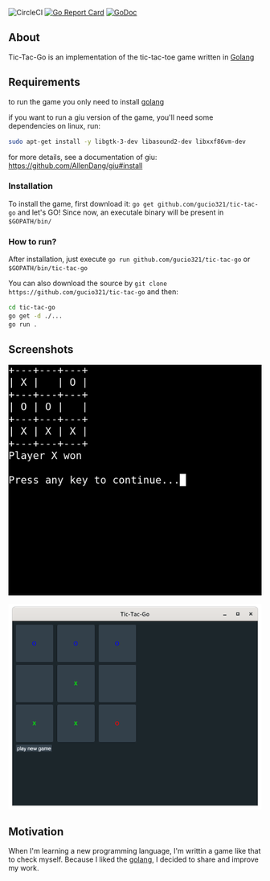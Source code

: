 ![CircleCI](https://img.shields.io/circleci/build/github/gucio321/tic-tac-go/master)
[![Go Report Card](https://goreportcard.com/badge/github.com/gucio321/tic-tac-go)](https://goreportcard.com/report/github.com/gucio321/tic-tac-go)
[![GoDoc](https://pkg.go.dev/badge/github.com/gucio321/tic-tac-go?utm_source=godoc)](https://pkg.go.dev/mod/github.com/gucio321/tic-tac-go)

## About

Tic-Tac-Go is an implementation
of the tic-tac-toe game written in [Golang](https://golang.org)

## Requirements

to run the game you only need to install [golang](https://golang.org)

if you want to run a giu version of the game, you'll need some dependencies
on linux, run:
```sh
sudo apt-get install -y libgtk-3-dev libasound2-dev libxxf86vm-dev
```

for more details, see a documentation of giu: https://github.com/AllenDang/giu#install

### Installation

To install the game, first download it: `go get github.com/gucio321/tic-tac-go`
and let's GO!
Since now, an executale binary will be present in `$GOPATH/bin/`

### How to run?

After installation, just execute `go run github.com/gucio321/tic-tac-go`
or `$GOPATH/bin/tic-tac-go`

You can also download the source by `git clone https://github.com/gucio321/tic-tac-go`
and then:

```sh
cd tic-tac-go
go get -d ./...
go run .
```

## Screenshots

![tic tac go in terminal](docs/in_terminal.png)

![tic tac go with DearImgui using GIU](docs/in_giu.png)

## Motivation

When I'm learning a new programming language, I'm writtin a game
like that to check myself. Because I liked the [golang](https://golang.org),
I decided to share and improve my work.

